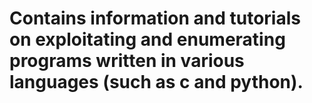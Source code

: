 # Contains information and tutorials on exploitating and enumerating programs written in various languages (such as c and python).
